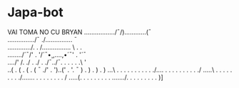 # Japa-bot
VAI TOMA NO CU BRYAN 
................./¯/)............(¯\
.............../¯ ./............... ¯\
............./. . /................ \ . .\
......../´¯/' . '/´¯•¸,....,•´¯' . '´¯\
..../' /. ./ . ./ . ./¯../¯. . . . . .\ '\
..( . ( . ( . ( ¯ ./' . ')..(' . '. ¯ ) . ) . ) . )
...\ . . . . . . . . . . ./.... . . . . . . . . . ./
.....\ . . . . . . . . ./....... . . . . . . . . /
.....(. . . . . . . . . ......./. . . . . . . . . )]
